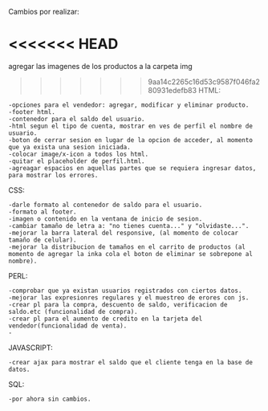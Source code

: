 Cambios por realizar:

<<<<<<< HEAD
=======
agregar las imagenes de los productos a la carpeta img

>>>>>>> 9aa14c2265c16d53c9587f046fa280931edefb83
HTML:

    -opciones para el vendedor: agregar, modificar y eliminar producto.
    -footer html.
    -contenedor para el saldo del usuario.
    -html segun el tipo de cuenta, mostrar en ves de perfil el nombre de usuario.
    -boton de cerrar sesion en lugar de la opcion de acceder, al momento que ya exista una sesion iniciada.
    -colocar image/x-icon a todos los html.
    -quitar el placeholder de perfil.html.
    -agreagar espacios en aquellas partes que se requiera ingresar datos, para mostrar los errores.

CSS:

    -darle formato al contenedor de saldo para el usuario.
    -formato al footer.
    -imagen o contenido en la ventana de inicio de sesion.
    -cambiar tamaño de letra a: "no tienes cuenta..." y "olvidaste...".
    -mejorar la barra lateral del responsive, (al momento de colocar tamaño de celular).
    -mejorar la distribucion de tamaños en el carrito de productos (al momento de agregar la inka cola el boton de eliminar se sobrepone al nombre).

PERL:
    
    -comprobar que ya existan usuarios registrados con ciertos datos.
    -mejorar las expresionres regulares y el muestreo de erores con js.
    -crear pl para la compra, descuento de saldo, verificacion de saldo.etc (funcionalidad de compra).
    -crear pl para el aumento de credito en la tarjeta del vendedor(funcionalidad de venta).
    -
    
JAVASCRIPT:
    
    -crear ajax para mostrar el saldo que el cliente tenga en la base de datos.

SQL:

    -por ahora sin cambios.